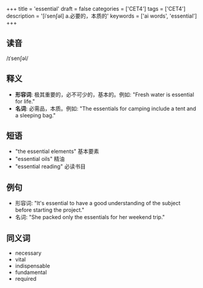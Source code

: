 +++
title = 'essential'
draft = false
categories = ['CET4']
tags = ['CET4']
description = '[iˈsen∫əl] a.必要的，本质的'
keywords = ['ai words', 'essential']
+++

## 读音
/ɪˈsenʃəl/

## 释义
- **形容词**: 极其重要的，必不可少的，基本的。例如: "Fresh water is essential for life."
- **名词**: 必需品，本质。例如: "The essentials for camping include a tent and a sleeping bag."

## 短语
- "the essential elements" 基本要素
- "essential oils" 精油
- "essential reading" 必读书目

## 例句
- 形容词: "It's essential to have a good understanding of the subject before starting the project."
- 名词: "She packed only the essentials for her weekend trip."

## 同义词
- necessary
- vital
- indispensable
- fundamental
- required
